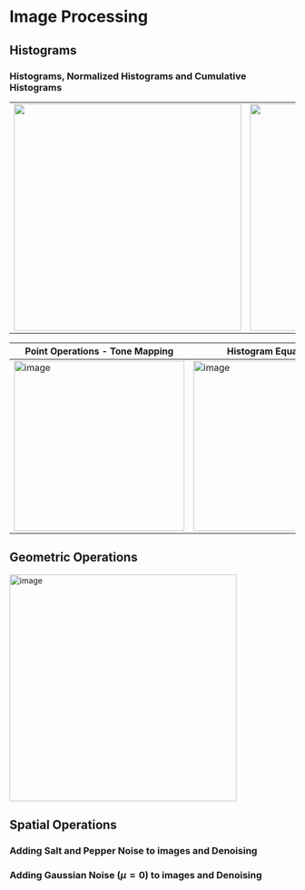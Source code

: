 # Image Processing
## Histograms  
### Histograms, Normalized Histograms and Cumulative Histograms  
<table>
  <tr>
    <td><img src="https://user-images.githubusercontent.com/100043559/226906457-22a77246-cb72-45cb-9759-28a24f0fda03.png" width="400"></td>
    <td><img src="https://user-images.githubusercontent.com/100043559/226906578-bbae76ab-651d-4eb3-ae24-1a4aa2f5161f.png" width="400"></td>
    <td><img src="https://user-images.githubusercontent.com/100043559/226906651-d7f865d5-932b-419d-b586-889cd08a41fa.png" width="400"></td>
    <td><img src="https://user-images.githubusercontent.com/100043559/226906750-1bf85f4c-2d38-4de4-abbf-639ade302ab6.png" width="400"></td>
  </tr>
</table>

| Point Operations - Tone Mapping | Histogram Equalization |
| --- | --- |
| <img width="300" alt="image" src="https://user-images.githubusercontent.com/100043559/226906834-bfa1d209-cbc4-49ec-a5c6-9af8bc73629f.png"> | <img width="300" alt="image" src="https://user-images.githubusercontent.com/100043559/226906915-2222a17f-7ab3-49bc-8c09-3b2dbbf6dabb.png"> |
  
## Geometric Operations  
<img width="400" alt="image" src="https://user-images.githubusercontent.com/100927079/227283047-095d3d9b-8332-446e-bb6c-0aa8302f4475.png">  

## Spatial Operations  
### Adding Salt and Pepper Noise to images and Denoising  
### Adding Gaussian Noise ($\mu =0$) to images and Denoising  


